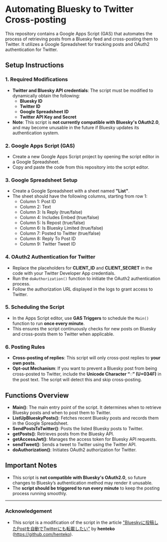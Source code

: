# Automating Bluesky to Twitter Cross-posting

This repository contains a Google Apps Script (GAS) that automates the process of retrieving posts from a Bluesky feed and cross-posting them to Twitter. It utilizes a Google Spreadsheet for tracking posts and OAuth2 authentication for Twitter.

## Setup Instructions

### 1. Required Modifications
- **Twitter and Bluesky API credentials**: The script must be modified to dynamically obtain the following:
  - **Bluesky ID**
  - **Twitter ID**
  - **Google Spreadsheet ID**
  - **Twitter API Key and Secret**
- **Note**: This script is **not currently compatible with Bluesky's OAuth2.0**, and may become unusable in the future if Bluesky updates its authentication system.

### 2. Google Apps Script (GAS)
- Create a new Google Apps Script project by opening the script editor in a Google Spreadsheet.
- Copy and paste the code from this repository into the script editor.

### 3. Google Spreadsheet Setup
- Create a Google Spreadsheet with a sheet named **"List"**.
- The sheet should have the following columns, starting from row 1:
  - Column 1: Post ID
  - Column 2: Text
  - Column 3: Is Reply (true/false)
  - Column 4: Includes Embed (true/false)
  - Column 5: Is Repost (true/false)
  - Column 6: Is Bluesky Limited (true/false)
  - Column 7: Posted to Twitter (true/false)
  - Column 8: Reply To Post ID
  - Column 9: Twitter Tweet ID

### 4. OAuth2 Authentication for Twitter
- Replace the placeholders for **CLIENT_ID** and **CLIENT_SECRET** in the code with your Twitter Developer App credentials.
- Run the `doAuthorization()` function to initiate the OAuth2 authentication process.
- Follow the authorization URL displayed in the logs to grant access to Twitter.

### 5. Scheduling the Script
- In the Apps Script editor, use **GAS Triggers** to schedule the `Main()` function to run **once every minute**.
- This ensures the script continuously checks for new posts on Bluesky and cross-posts them to Twitter when applicable.

### 6. Posting Rules
- **Cross-posting of replies**: This script will only cross-post replies to **your own posts**.
- **Opt-out Mechanism**: If you want to prevent a Bluesky post from being cross-posted to Twitter, include the **Unicode Character “◌͏” (U+034F)** in the post text. The script will detect this and skip cross-posting.

## Functions Overview

- **Main()**: The main entry point of the script. It determines when to retrieve Bluesky posts and when to post them to Twitter.
- **ListUpBlueskyPosts()**: Fetches recent Bluesky posts and records them in the Google Spreadsheet.
- **SendPostsToTwitter()**: Posts the listed Bluesky posts to Twitter.
- **getPosts()**: Retrieves posts from the Bluesky API.
- **getAccessJwt()**: Manages the access token for Bluesky API requests.
- **sendTweet()**: Sends a tweet to Twitter using the Twitter API.
- **doAuthorization()**: Initiates OAuth2 authorization for Twitter.

## Important Notes

- This script is **not compatible with Bluesky's OAuth2.0**, so future changes to Bluesky’s authentication method may render it unusable.
- The **script should be triggered to run every minute** to keep the posting process running smoothly.

---

### Acknowledgement

- This script is a modification of the script in the article ["Blueskyに投稿したPostを自動でTwitterにも転載したい"](https://zenn.dev/henteko/articles/f13f1c9b43b94d) by **henteko** (https://github.com/henteko).
